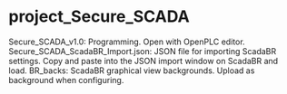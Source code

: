 # project_Secure_SCADA

Secure_SCADA_v1.0: Programming. Open with OpenPLC editor.
Secure_SCADA_ScadaBR_Import.json: JSON file for importing ScadaBR settings. Copy and paste into the JSON import window on ScadaBR and load.
BR_backs: ScadaBR graphical view backgrounds. Upload as background when configuring.
